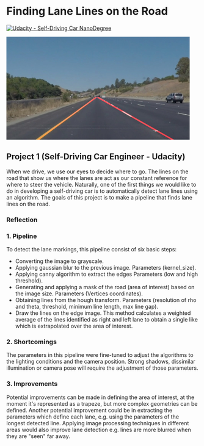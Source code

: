 # **Finding Lane Lines on the Road** 
[![Udacity - Self-Driving Car NanoDegree](https://s3.amazonaws.com/udacity-sdc/github/shield-carnd.svg)](http://www.udacity.com/drive)

<img src="test_images_output/solidYellowCurve.jpg" width="480" alt="Combined Image" />

## Project 1 (Self-Driving Car Engineer - Udacity)

When we drive, we use our eyes to decide where to go. The lines on the road that show us where the lanes are act as our constant reference for where to steer the vehicle.  Naturally, one of the first things we would like to do in developing a self-driving car is to automatically detect lane lines using an algorithm. The goals of this project is to make a pipeline that finds lane lines on the road.

### Reflection

### 1. Pipeline 

To detect the lane markings, this pipeline consist of six basic steps:
* Converting the image to grayscale.
* Applying gaussian blur to the previous image. Parameters (kernel_size).
* Applying canny algorithm to extract the edges Parameters (low and high threshold).
* Generating and applying a mask of the road (area of interest) based on the image size. Parameters (Vertices coordinates).
* Obtaining lines from the hough transform. Parameters (resolution of rho and theta, threshold, minimum line length, max line gap).
* Draw the lines on the edge image. This method calculates a weighted average of the lines identified as right and left lane to obtain a single like which is extrapolated over the area of interest.

### 2. Shortcomings 

The parameters in this pipeline were fine-tuned to adjust the algorithms to the lighting conditions and the camera position. Strong shadows, dissimilar illumination or camera pose will require the adjustment of those parameters. 

### 3. Improvements 

Potential improvements can be made in defining the area of interest, at the moment it's represented as a trapeze, but more complex geometries can be defined. Another potential improvement could be in extracting the parameters which define each lane, e.g. using the parameters of the longest detected line. Applying image processing techniques in different areas would also improve lane detection e.g. lines are more blurred when they are "seen" far away.  





